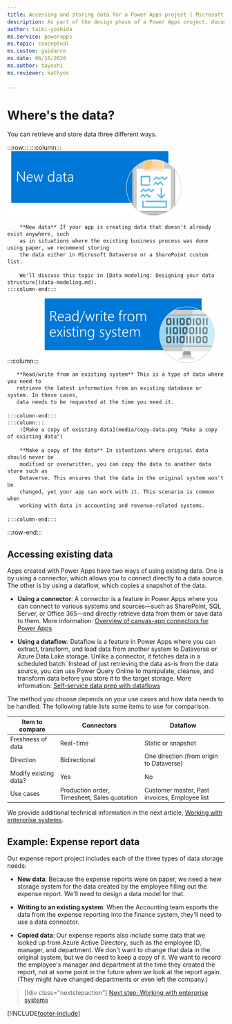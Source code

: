 ```yaml
---
title: Accessing and storing data for a Power Apps project | Microsoft Docs
description: As part of the design phase of a Power Apps project, document where and how you'll access existing data you need, and decide where you'll store data you create.
author: taiki-yoshida
ms.service: powerapps
ms.topic: conceptual
ms.custom: guidance
ms.date: 06/16/2020
ms.author: tayoshi
ms.reviewer: kathyos

---
```


# Where's the data?

You can retrieve and store data three different ways.

:::row:::
    :::column:::
        ![New data](media/new-data.png "New data")

        **New data** If your app is creating data that doesn't already exist anywhere, such
        as in situations where the existing business process was done using paper, we recommend storing
        the data either in Microsoft Dataverse or a SharePoint custom list. 
        
        We'll discuss this topic in [Data modeling: Designing your data structure](data-modeling.md).
    :::column-end:::
   :::column:::
        ![Read/write from existing system](media/read-write.png "Read/write from existing system")

       **Read/write from an existing system** This is a type of data where you need to
       retrieve the latest information from an existing database or system. In these cases,
       data needs to be requested at the time you need it.
        
    :::column-end:::
    :::column:::
        ![Make a copy of existing data](media/copy-data.png "Make a copy of existing data")

        **Make a copy of the data** In situations where original data should never be
        modified or overwritten, you can copy the data to another data store such as
        Dataverse. This ensures that the data in the original system won't be
        changed, yet your app can work with it. This scenario is common when
        working with data in accounting and revenue-related systems.

    :::column-end:::
:::row-end:::

## Accessing existing data

Apps created with Power Apps have two ways of using existing data. One is by using a connector, which allows
you to connect directly to a data source. The other is by using a dataflow, which copies
a snapshot of the data.

- **Using a connector**: A connector is a feature in Power Apps where you can connect to various systems
and sources&mdash;such as SharePoint, SQL Server, or Office 365&mdash;and directly
retrieve data from them or save data to them. More information: [Overview of canvas-app connectors for Power Apps](../../maker/canvas-apps/connections-list.md)

- **Using a dataflow**: Dataflow is a feature in Power Apps where you can extract, transform, and load
data from another system to Dataverse or Azure Data Lake storage.
Unlike a connector, it fetches data in a scheduled batch. Instead of just
retrieving the data as-is from the data source, you can use Power Query
Online to manipulate, cleanse, and transform data before you store it to the
target storage. More information: [Self-service data prep with dataflows](../../maker/data-platform/self-service-data-prep-with-dataflows.md)

The method you choose depends on your use cases and how data needs to be handled. The following table lists some items to use for comparison.

|   Item to compare     | Connectors                                   | Dataflow                                           |
|-----------------------|----------------------------------------------|----------------------------------------------------|
| Freshness of data     | Real-time                                    | Static or snapshot                                 |
| Direction             | Bidirectional                                | One direction (from origin to Dataverse) |
| Modify existing data? | Yes                                          | No                                                 |
| Use cases             | Production order, Timesheet, Sales quotation | Customer master, Past invoices, Employee list      |

We provide additional technical information in the next article, [Working with enterprise systems](enterprise-systems.md).

## Example: Expense report data

Our expense report project includes each of the three types of data storage
needs:

- **New data**: Because the expense reports were on paper, we need a new
    storage system for the data created by the employee filling out the expense
    report. We'll need to design a data model for that.

- **Writing to an existing system**: When the Accounting team exports the data
    from the expense reporting into the finance system, they'll need to use a
    data connector.

- **Copied data**: Our expense reports also include some data that we looked up from
    Azure Active Directory, such as the employee ID, manager, and department. We
    don't want to change that data in the original system, but we do need to
    keep a copy of it. We want to record the employee's manager and department at
    the time they created the report, not at some point in the future when we
    look at the report again. (They might have changed departments or even left
    the company.)

> [!div class="nextstepaction"]
> [Next step: Working with enterprise systems](enterprise-systems.md)


[!INCLUDE[footer-include](../../includes/footer-banner.md)]